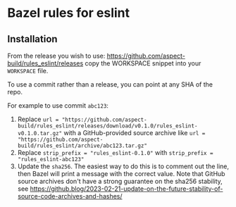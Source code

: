 # Bazel rules for eslint

## Installation

From the release you wish to use:
<https://github.com/aspect-build/rules_eslint/releases>
copy the WORKSPACE snippet into your `WORKSPACE` file.

To use a commit rather than a release, you can point at any SHA of the repo.

For example to use commit `abc123`:

1. Replace `url = "https://github.com/aspect-build/rules_eslint/releases/download/v0.1.0/rules_eslint-v0.1.0.tar.gz"` with a GitHub-provided source archive like `url = "https://github.com/aspect-build/rules_eslint/archive/abc123.tar.gz"`
1. Replace `strip_prefix = "rules_eslint-0.1.0"` with `strip_prefix = "rules_eslint-abc123"`
1. Update the `sha256`. The easiest way to do this is to comment out the line, then Bazel will
   print a message with the correct value. Note that GitHub source archives don't have a strong
   guarantee on the sha256 stability, see
   <https://github.blog/2023-02-21-update-on-the-future-stability-of-source-code-archives-and-hashes/>
